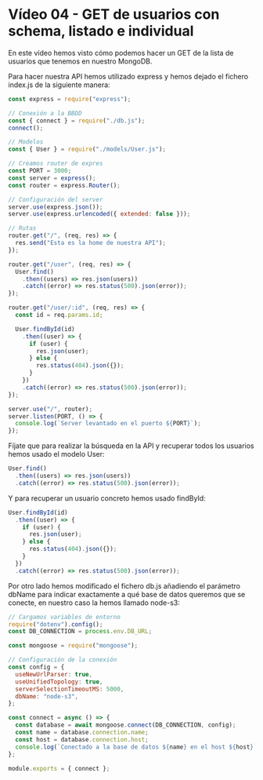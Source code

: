 # Vídeo 04 - GET de usuarios con schema, listado e individual

En este vídeo hemos visto cómo podemos hacer un GET de la lista de usuarios que tenemos en nuestro MongoDB.

Para hacer nuestra API hemos utilizado express y hemos dejado el fichero index.js de la siguiente manera:

```jsx
const express = require("express");

// Conexión a la BBDD
const { connect } = require("./db.js");
connect();

// Modelos
const { User } = require("./models/User.js");

// Creamos router de expres
const PORT = 3000;
const server = express();
const router = express.Router();

// Configuración del server
server.use(express.json());
server.use(express.urlencoded({ extended: false }));

// Rutas
router.get("/", (req, res) => {
  res.send("Esta es la home de nuestra API");
});

router.get("/user", (req, res) => {
  User.find()
    .then((users) => res.json(users))
    .catch((error) => res.status(500).json(error));
});

router.get("/user/:id", (req, res) => {
  const id = req.params.id;

  User.findById(id)
    .then((user) => {
      if (user) {
        res.json(user);
      } else {
        res.status(404).json({});
      }
    })
    .catch((error) => res.status(500).json(error));
});

server.use("/", router);
server.listen(PORT, () => {
  console.log(`Server levantado en el puerto ${PORT}`);
});
```

Fíjate que para realizar la búsqueda en la API y recuperar todos los usuarios hemos usado el modelo User:

```jsx
User.find()
  .then((users) => res.json(users))
  .catch((error) => res.status(500).json(error));
```

Y para recuperar un usuario concreto hemos usado findById:

```jsx
User.findById(id)
  .then((user) => {
    if (user) {
      res.json(user);
    } else {
      res.status(404).json({});
    }
  })
  .catch((error) => res.status(500).json(error));
```

Por otro lado hemos modificado el fichero db.js añadiendo el parámetro dbName para indicar exactamente a qué base de datos queremos que se conecte, en nuestro caso la hemos llamado node-s3:

```jsx
// Cargamos variables de entorno
require("dotenv").config();
const DB_CONNECTION = process.env.DB_URL;

const mongoose = require("mongoose");

// Configuración de la conexión
const config = {
  useNewUrlParser: true,
  useUnifiedTopology: true,
  serverSelectionTimeoutMS: 5000,
  dbName: "node-s3",
};

const connect = async () => {
  const database = await mongoose.connect(DB_CONNECTION, config);
  const name = database.connection.name;
  const host = database.connection.host;
  console.log(`Conectado a la base de datos ${name} en el host ${host}`);
};

module.exports = { connect };
```
